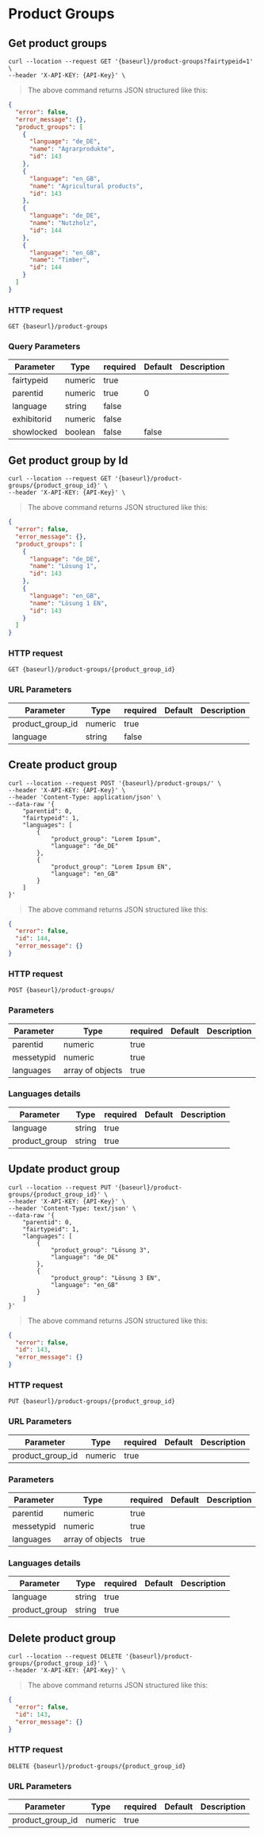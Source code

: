 # Product Groups

## Get product groups

```shell
curl --location --request GET '{baseurl}/product-groups?fairtypeid=1' \
--header 'X-API-KEY: {API-Key}' \
```

> The above command returns JSON structured like this:

```json
{
  "error": false,
  "error_message": {},
  "product_groups": [
    {
      "language": "de_DE",
      "name": "Agrarprodukte",
      "id": 143
    },
    {
      "language": "en_GB",
      "name": "Agricultural products",
      "id": 143
    },
    {
      "language": "de_DE",
      "name": "Nutzholz",
      "id": 144
    },
    {
      "language": "en_GB",
      "name": "Timber",
      "id": 144
    }
  ]
}
```

### HTTP request

`GET {baseurl}/product-groups`

### Query Parameters

Parameter | Type | required | Default | Description
--------- | ---- | -------- | ------- | -----------
fairtypeid | numeric | true |
parentid | numeric | true | 0
language | string | false
exhibitorid | numeric | false
showlocked | boolean | false | false 

## Get product group by Id
```shell
curl --location --request GET '{baseurl}/product-groups/{product_group_id}' \
--header 'X-API-KEY: {API-Key}' \
```

> The above command returns JSON structured like this:

```json
{
  "error": false,
  "error_message": {},
  "product_groups": [
    {
      "language": "de_DE",
      "name": "Lösung 1",
      "id": 143
    },
    {
      "language": "en_GB",
      "name": "Lösung 1 EN",
      "id": 143
    }
  ]
}
```
### HTTP request

`GET {baseurl}/product-groups/{product_group_id}`

### URL Parameters

Parameter | Type | required | Default | Description
--------- | ---- | -------- | ------- | -----------
product_group_id | numeric | true |
language | string | false |

## Create product group

```shell
curl --location --request POST '{baseurl}/product-groups/' \
--header 'X-API-KEY: {API-Key}' \
--header 'Content-Type: application/json' \
--data-raw '{
    "parentid": 0,
    "fairtypeid": 1,
    "languages": [
        {
            "product_group": "Lorem Ipsum",
            "language": "de_DE"
        },
        {
            "product_group": "Lorem Ipsum EN",
            "language": "en_GB"
        }
    ]
}'
```

> The above command returns JSON structured like this:

```json
{
  "error": false,
  "id": 144,
  "error_message": {}
}
```

### HTTP request

`POST {baseurl}/product-groups/`

### Parameters

Parameter | Type | required | Default | Description
--------- | ---- | -------- | ------- | -----------
parentid | numeric | true | | |
messetypid | numeric | true | | |
languages | array of objects | true | |

### Languages details

| Parameter            | Type    | required | Default | Description |
| -------------------- | ------- | -------- | ------- | ----------- |
| language            | string | true    |       |
| product_group           | string | true    |         |

## Update product group

```shell
curl --location --request PUT '{baseurl}/product-groups/{product_group_id}' \
--header 'X-API-KEY: {API-Key}' \
--header 'Content-Type: text/json' \
--data-raw '{
    "parentid": 0,
    "fairtypeid": 1,
    "languages": [
        {
            "product_group": "Lösung 3",
            "language": "de_DE"
        },
        {
            "product_group": "Lösung 3 EN",
            "language": "en_GB"
        }
    ]
}'
```

> The above command returns JSON structured like this:

```json
{
  "error": false,
  "id": 143,
  "error_message": {}
}
```

### HTTP request

`PUT {baseurl}/product-groups/{product_group_id}`

### URL Parameters
Parameter | Type | required | Default | Description
--------- | ---- | -------- | ------- | -----------
product_group_id | numeric | true |

### Parameters

Parameter | Type | required | Default | Description
--------- | ---- | -------- | ------- | -----------
parentid | numeric | true | | |
messetypid | numeric | true | | |
languages | array of objects | true | |

### Languages details

| Parameter            | Type    | required | Default | Description |
| -------------------- | ------- | -------- | ------- | ----------- |
| language            | string | true    |       |
| product_group           | string | true    |         |

## Delete product group

```shell
curl --location --request DELETE '{baseurl}/product-groups/{product_group_id}' \
--header 'X-API-KEY: {API-Key}' \
```

> The above command returns JSON structured like this:

```json
{
  "error": false,
  "id": 143,
  "error_message": {}
}
```

### HTTP request

`DELETE {baseurl}/product-groups/{product_group_id}`

### URL Parameters
Parameter | Type | required | Default | Description
--------- | ---- | -------- | ------- | -----------
product_group_id | numeric | true |
